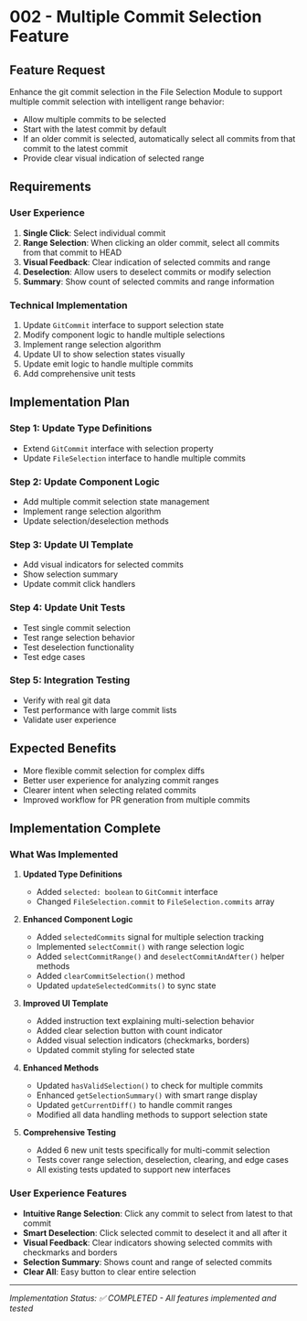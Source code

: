 # 002 - Multiple Commit Selection Feature

## Feature Request
Enhance the git commit selection in the File Selection Module to support multiple commit selection with intelligent range behavior:

- Allow multiple commits to be selected
- Start with the latest commit by default
- If an older commit is selected, automatically select all commits from that commit to the latest commit
- Provide clear visual indication of selected range

## Requirements

### User Experience
1. **Single Click**: Select individual commit
2. **Range Selection**: When clicking an older commit, select all commits from that commit to HEAD
3. **Visual Feedback**: Clear indication of selected commits and range
4. **Deselection**: Allow users to deselect commits or modify selection
5. **Summary**: Show count of selected commits and range information

### Technical Implementation
1. Update `GitCommit` interface to support selection state
2. Modify component logic to handle multiple selections
3. Implement range selection algorithm
4. Update UI to show selection states visually
5. Update emit logic to handle multiple commits
6. Add comprehensive unit tests

## Implementation Plan

### Step 1: Update Type Definitions
- Extend `GitCommit` interface with selection property
- Update `FileSelection` interface to handle multiple commits

### Step 2: Update Component Logic
- Add multiple commit selection state management
- Implement range selection algorithm
- Update selection/deselection methods

### Step 3: Update UI Template
- Add visual indicators for selected commits
- Show selection summary
- Update commit click handlers

### Step 4: Update Unit Tests
- Test single commit selection
- Test range selection behavior
- Test deselection functionality
- Test edge cases

### Step 5: Integration Testing
- Verify with real git data
- Test performance with large commit lists
- Validate user experience

## Expected Benefits
- More flexible commit selection for complex diffs
- Better user experience for analyzing commit ranges
- Clearer intent when selecting related commits
- Improved workflow for PR generation from multiple commits

## Implementation Complete

### What Was Implemented
1. **Updated Type Definitions**
   - Added `selected: boolean` to `GitCommit` interface
   - Changed `FileSelection.commit` to `FileSelection.commits` array

2. **Enhanced Component Logic**
   - Added `selectedCommits` signal for multiple selection tracking
   - Implemented `selectCommit()` with range selection logic
   - Added `selectCommitRange()` and `deselectCommitAndAfter()` helper methods
   - Added `clearCommitSelection()` method
   - Updated `updateSelectedCommits()` to sync state

3. **Improved UI Template**
   - Added instruction text explaining multi-selection behavior
   - Added clear selection button with count indicator
   - Added visual selection indicators (checkmarks, borders)
   - Updated commit styling for selected state

4. **Enhanced Methods**
   - Updated `hasValidSelection()` to check for multiple commits
   - Enhanced `getSelectionSummary()` with smart range display
   - Updated `getCurrentDiff()` to handle commit ranges
   - Modified all data handling methods to support selection state

5. **Comprehensive Testing**
   - Added 6 new unit tests specifically for multi-commit selection
   - Tests cover range selection, deselection, clearing, and edge cases
   - All existing tests updated to support new interfaces

### User Experience Features
- **Intuitive Range Selection**: Click any commit to select from latest to that commit
- **Smart Deselection**: Click selected commit to deselect it and all after it
- **Visual Feedback**: Clear indicators showing selected commits with checkmarks and borders
- **Selection Summary**: Shows count and range of selected commits
- **Clear All**: Easy button to clear entire selection

---
*Implementation Status: ✅ COMPLETED - All features implemented and tested*
